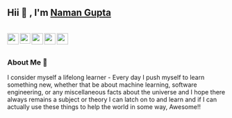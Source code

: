## Hii 👋 , I'm [Naman Gupta](https://www.linkedin.com/in/namangupta884)

<br>
<a href="https://www.credly.com/users/ngupta/badges">
  <img align="left" width="26px" src="https://cdn-icons.flaticon.com/png/128/2838/premium/2838786.png?token=exp=1644998038~hmac=850b9668467b8ddf6e22ce70a6999b87" />
</a>
<a href="https://www.linkedin.com/in/namangupta884">
  <img align="left" width="24px" src="https://cdn.jsdelivr.net/npm/simple-icons@v3/icons/linkedin.svg"  />
</a>
<a href="https://public.tableau.com/app/profile/namangupta#!/">
  <img align="left" width="26px" src="https://cdn.jsdelivr.net/npm/simple-icons@3.13.0/icons/tableau.svg" />
</a>
<a href="https://medium.com/@naman884">
  <img align="left" width="26px" src="https://cdn.jsdelivr.net/npm/simple-icons@v3/icons/medium.svg" />
</a>
</a>
<a href="https://www.kaggle.com/naman884/code">
  <img align="left" width="26px" src="https://cdn.jsdelivr.net/npm/simple-icons@3.13.0/icons/kaggle.svg" />
</a>
<br>
<br>

### About Me 💬
I consider myself a lifelong learner - Every day I push myself to learn something new, whether that be about machine learning, software engineering, or any miscellaneous facts about the universe and I hope there always remains a subject or theory I can latch on to and learn and if I can actually use these things to help the world in some way, Awesome!!
